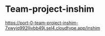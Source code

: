 # Team-project-inshim
https://port-0-team-project-inshim-7xwyjq992llivbb49j.sel4.cloudtype.app/inshim
